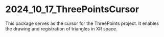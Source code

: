 # 2024_10_17_ThreePointsCursor
This package serves as the cursor for the ThreePoints project. It enables the drawing and registration of triangles in XR space.
